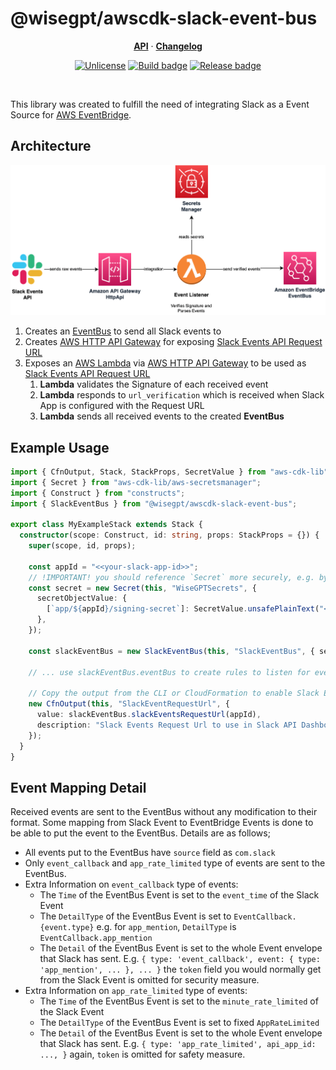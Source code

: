 # @wisegpt/awscdk-slack-event-bus

<p align="center">
  <a href="/API.md"><strong>API</strong></a> ·
  <a href="https://github.com/WiseGPT/awscdk-slack-event-bus/releases"><strong>Changelog</strong></a>
</p>

<p align="center">
  <a href="https://opensource.org/licenses/Unlicense"><img src="https://img.shields.io/badge/License-Unlicense-yellowgreen.svg" alt="Unlicense"></a>
  <a href="https://github.com/WiseGPT/awscdk-slack-event-bus/actions/workflows/build.yml"><img src="https://github.com/WiseGPT/awscdk-slack-event-bus/workflows/build/badge.svg" alt="Build badge"></a>
  <a href="https://github.com/WiseGPT/awscdk-slack-event-bus/actions/workflows/release.yml"><img src="https://github.com/WiseGPT/awscdk-slack-event-bus/workflows/release/badge.svg" alt="Release badge"></a>
</p>

<br/>

This library was created to fulfill the need of integrating Slack as a Event Source for [AWS EventBridge](https://aws.amazon.com/eventbridge/).

## Architecture
![AWSCDK-Slack-Event-Bus-Architecture](docs/AWSCDK-Slack-Event-Bus-Architecture.png)

1. Creates an [EventBus](https://docs.aws.amazon.com/cdk/api/v1/docs/@aws-cdk_aws-events.EventBus.html) to send all Slack events to
2. Creates [AWS HTTP API Gateway](https://docs.aws.amazon.com/apigateway/latest/developerguide/http-api.html) for exposing [Slack Events API Request URL](https://api.slack.com/apis/connections/events-api#the-events-api__subscribing-to-event-types__events-api-request-urls)
3. Exposes an [AWS Lambda](https://aws.amazon.com/lambda/) via [AWS HTTP API Gateway](https://docs.aws.amazon.com/apigateway/latest/developerguide/http-api.html) to be used as [Slack Events API Request URL](https://api.slack.com/apis/connections/events-api#the-events-api__subscribing-to-event-types__events-api-request-urls)
   1. **Lambda** validates the Signature of each received event
   2. **Lambda** responds to `url_verification` which is received when Slack App is configured with the Request URL
   3. **Lambda** sends all received events to the created **EventBus**


## Example Usage

```typescript 
import { CfnOutput, Stack, StackProps, SecretValue } from "aws-cdk-lib";
import { Secret } from "aws-cdk-lib/aws-secretsmanager";
import { Construct } from "constructs";
import { SlackEventBus } from "@wisegpt/awscdk-slack-event-bus";

export class MyExampleStack extends Stack {
  constructor(scope: Construct, id: string, props: StackProps = {}) {
    super(scope, id, props);

    const appId = "<<your-slack-app-id>>";
    // !IMPORTANT! you should reference `Secret` more securely, e.g. by using `Secret.fromSecretCompleteArn()`
    const secret = new Secret(this, "WiseGPTSecrets", {
      secretObjectValue: {
        [`app/${appId}/signing-secret`]: SecretValue.unsafePlainText("<<your-slack-signing-secret>>"),
      },
    });

    const slackEventBus = new SlackEventBus(this, "SlackEventBus", { secret });
    
    // ... use slackEventBus.eventBus to create rules to listen for events or do something else

    // Copy the output from the CLI or CloudFormation to enable Slack Events API
    new CfnOutput(this, "SlackEventRequestUrl", {
      value: slackEventBus.slackEventsRequestUrl(appId),
      description: "Slack Events Request Url to use in Slack API Dashboard",
    });
  }
}
```

## Event Mapping Detail

Received events are sent to the EventBus without any modification to their format. Some mapping from Slack Event to EventBridge Events is done to be able to put the event to the EventBus. Details are as follows;

- All events put to the EventBus have `source` field as `com.slack`
- Only `event_callback` and `app_rate_limited` type of events are sent to the EventBus.
- Extra Information on `event_callback` type of events:
  - The `Time` of the EventBus Event is set to the `event_time` of the Slack Event
  - The `DetailType` of the EventBus Event is set to `EventCallback.{event.type}` e.g. for `app_mention`, `DetailType` is `EventCallback.app_mention`
  - The `Detail` of the EventBus Event is set to the whole Event envelope that Slack has sent. E.g. `{ type: 'event_callback', event: { type: 'app_mention', ... }, ... }` the `token` field you would normally get from the Slack Event is omitted for security measure.
- Extra Information on `app_rate_limited` type of events:
  - The `Time` of the EventBus Event is set to the `minute_rate_limited` of the Slack Event
  - The `DetailType` of the EventBus Event is set to fixed `AppRateLimited`
  - The `Detail` of the EventBus Event is set to the whole Event envelope that Slack has sent. E.g. `{ type: 'app_rate_limited', api_app_id: ..., }` again, `token` is omitted for safety measure.
